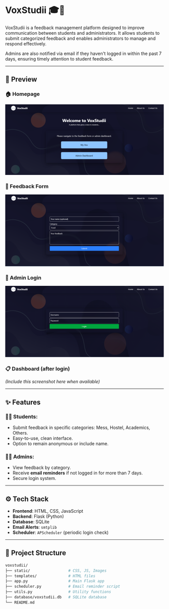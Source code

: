# VoxStudii 🎓📢

VoxStudii is a feedback management platform designed to improve communication between students and administrators. It allows students to submit categorized feedback and enables administrators to manage and respond effectively. 

Admins are also notified via email if they haven't logged in within the past 7 days, ensuring timely attention to student feedback.

---

## 🌟 Preview

### 🏠 Homepage
![VoxStudii Home](assets/screenshots/home.png)
### 📝 Feedback Form
![Feedback Form](assets/screenshots/feedback.png)
### 🔐 Admin Login
![Admin Login](assets/screenshots/admin.png)

### 📋 Dashboard (after login)
*(Include this screenshot here when available)*

---

## ✨ Features

### 🧑‍🎓 Students:
- Submit feedback in specific categories: Mess, Hostel, Academics, Others.
- Easy-to-use, clean interface.
- Option to remain anonymous or include name.

### 🧑‍💼 Admins:
- View feedback by category.
- Receive **email reminders** if not logged in for more than 7 days.
- Secure login system.

---

## ⚙️ Tech Stack

- **Frontend**: HTML, CSS, JavaScript
- **Backend**: Flask (Python)
- **Database**: SQLite
- **Email Alerts**: `smtplib`
- **Scheduler**: `APScheduler` (periodic login check)

---

## 📁 Project Structure

```bash
voxstudii/
├── static/                 # CSS, JS, Images
├── templates/              # HTML files
├── app.py                  # Main Flask app
├── scheduler.py            # Email reminder script
├── utils.py                # Utility functions
├── database/voxstudii.db   # SQLite database
└── README.md
